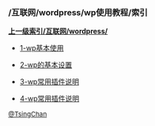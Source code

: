### /互联网/wordpress/wp使用教程/索引


**[上一级索引/互联网/wordpress/](/互联网/wordpress/)**

- [1-wp基本使用](/互联网/wordpress/wp使用教程/1-wp基本使用)

- [2-wp的基本设置](/互联网/wordpress/wp使用教程/2-wp的基本设置)

- [3-wp常用插件说明](/互联网/wordpress/wp使用教程/3-wp常用插件说明)

- [4-wp常用插件说明](/互联网/wordpress/wp使用教程/4-wp常用插件说明)


<font size=2 color='grey'> [@TsingChan](http://www.9ong.com/) </font>

